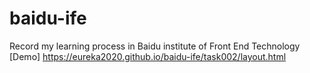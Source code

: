 # baidu-ife
Record my learning process in Baidu institute of Front End  Technology<br>
[Demo] https://eureka2020.github.io/baidu-ife/task002/layout.html
